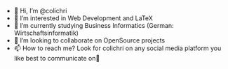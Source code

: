 - 👋 Hi, I’m @colichri
- 👀 I’m interested in Web Development and LaTeX
- 🌱 I’m currently studying Business Informatics (German: Wirtschaftsinformatik)
- 💞️ I’m looking to collaborate on OpenSource projects
- 📫 How to reach me? Look for colichri on any social media platform you like best to communicate on💬

<!---
colichri/colichri is a ✨ special ✨ repository because its `README.md` (this file) appears on your GitHub profile.
You can click the Preview link to take a look at your changes.
--->
